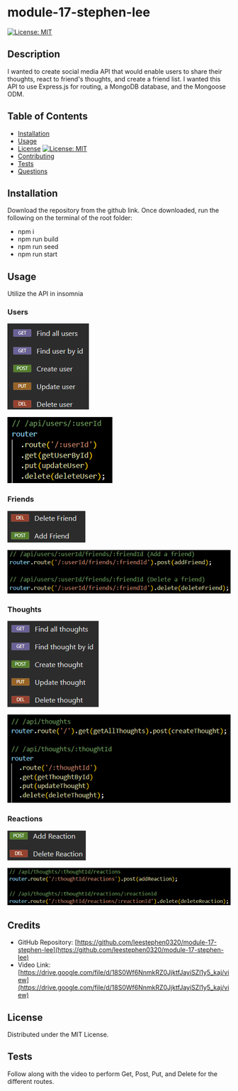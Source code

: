 # module-17-stephen-lee

[![License: MIT](https://img.shields.io/badge/License-MIT-blue.svg)](https://opensource.org/licenses/MIT)

## Description

I wanted to create social media API that would enable users to share their thoughts, react to friend's thoughts, and create a friend list. I wanted this API to use Express.js for routing, a MongoDB database, and the Mongoose ODM.

## Table of Contents 

- [Installation](#installation)
- [Usage](#usage)
- [License](#license) [![License: MIT](https://img.shields.io/badge/License-MIT-blue.svg)](https://opensource.org/licenses/MIT)
- [Contributing](#contributing)
- [Tests](#tests)
- [Questions](#questions)

## Installation

Download the repository from the github link. Once downloaded, run the following on the terminal of the root folder:
* npm i
* npm run build
* npm run seed
* npm run start

## Usage
Utilize the API in insomnia

### Users
![alt text](./assets/user-routes.png)

![alt text](./assets/user-api.png)

### Friends
![alt text](./assets/friend-routes.png)

![alt text](./assets/friend-api.png)

### Thoughts
![alt text](./assets/thought-routes.png)

![alt text](./assets/thought-api.png)

### Reactions
![alt text](./assets/reaction-routes.png)

![alt text](./assets/reaction-api.png)

## Credits
- GitHub Repository: [https://github.com/leestephen0320/module-17-stephen-lee](https://github.com/leestephen0320/module-17-stephen-lee)
- Video Link: [https://drive.google.com/file/d/18S0Wf6NnmkRZ0JjktfJayiSZl1y5_kaj/view](https://drive.google.com/file/d/18S0Wf6NnmkRZ0JjktfJayiSZl1y5_kaj/view)

## License
Distributed under the MIT License.

## Tests
Follow along with the video to perform Get, Post, Put, and Delete for the different routes.